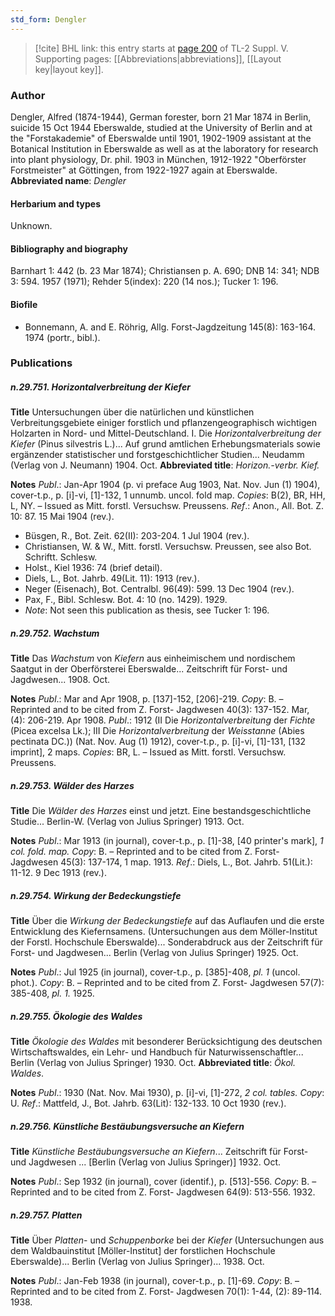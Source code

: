 ```yaml
---
std_form: Dengler
---
```


> [!cite] BHL link: this entry starts at [page 200](https://www.biodiversitylibrary.org/page/33259246) of TL-2 Suppl. V.
> Supporting pages: [[Abbreviations|abbreviations]], [[Layout key|layout key]].

### Author

Dengler, Alfred (1874-1944), German forester, born 21 Mar 1874 in Berlin, suicide 15 Oct 1944 Eberswalde, studied at the University of Berlin and at the "Forstakademie" of Eberswalde until 1901, 1902-1909 assistant at the Botanical Institution in Eberswalde as well as at the laboratory for research into plant physiology, Dr. phil. 1903 in München, 1912-1922 "Oberförster Forstmeister" at Göttingen, from 1922-1927 again at Eberswalde. 
**Abbreviated name**: *Dengler*

#### Herbarium and types

Unknown.

#### Bibliography and biography

Barnhart 1: 442 (b. 23 Mar 1874); Christiansen p. A. 690; DNB 14: 341; NDB 3: 594. 1957 (1971); Rehder 5(index): 220 (14 nos.); Tucker 1: 196.

#### Biofile

- Bonnemann, A. and E. Röhrig, Allg. Forst-Jagdzeitung 145(8): 163-164. 1974 (portr., bibl.).

### Publications

##### n.29.751. Horizontalverbreitung der Kiefer

**Title**
Untersuchungen über die natürlichen und künstlichen Verbreitungsgebiete einiger forstlich und pflanzengeographisch wichtigen Holzarten in Nord- und Mittel-Deutschland. I. Die *Horizontalverbreitung der Kiefer* (Pinus silvestris L.)... Auf grund amtlichen Erhebungsmaterials sowie ergänzender statistischer und forstgeschichtlicher Studien... Neudamm (Verlag von J. Neumann) 1904. Oct.
**Abbreviated title**: *Horizon.-verbr. Kief.*

**Notes**
*Publ*.: Jan-Apr 1904 (p. vi preface Aug 1903, Nat. Nov. Jun (1) 1904), cover-t.p., p. \[i\]-vi, \[1\]-132, 1 unnumb. uncol. fold map. *Copies*: B(2), BR, HH, L, NY. – Issued as Mitt. forstl. Versuchsw. Preussens.
*Ref*.: Anon., All. Bot. Z. 10: 87. 15 Mai 1904 (rev.).
- Büsgen, R., Bot. Zeit. 62(II): 203-204. 1 Jul 1904 (rev.).
- Christiansen, W. & W., Mitt. forstl. Versuchsw. Preussen, see also Bot. Schriftt. Schlesw.
- Holst., Kiel 1936: 74 (brief detail).
- Diels, L., Bot. Jahrb. 49(Lit. 11): 1913 (rev.).
- Neger (Eisenach), Bot. Centralbl. 96(49): 599. 13 Dec 1904 (rev.).
- Pax, F., Bibl. Schlesw. Bot. 4: 10 (no. 1429). 1929.
- *Note*: Not seen this publication as thesis, see Tucker 1: 196.

##### n.29.752. Wachstum

**Title**
Das *Wachstum* von *Kiefern* aus einheimischem und nordischem Saatgut in der Oberförsterei Eberswalde... Zeitschrift für Forst- und Jagdwesen... 1908. Oct.

**Notes**
*Publ*.: Mar and Apr 1908, p. \[137\]-152, \[206\]-219. *Copy*: B. – Reprinted and to be cited from Z. Forst- Jagdwesen 40(3): 137-152. Mar, (4): 206-219. Apr 1908.
*Publ*.: 1912 (II Die *Horizontalverbreitung* der *Fichte* (Picea excelsa Lk.); III Die *Horizontalverbreitung* der *Weisstanne* (Abies pectinata DC.)) (Nat. Nov. Aug (1) 1912), cover-t.p., p. \[i\]-vi, \[1\]-131, \[132 imprint\], 2 maps. *Copies*: BR, L. – Issued as Mitt. forstl. Versuchsw. Preussens.

##### n.29.753. Wälder des Harzes

**Title**
Die *Wälder des Harzes* einst und jetzt. Eine bestandsgeschichtliche Studie... Berlin-W. (Verlag von Julius Springer) 1913. Oct.

**Notes**
*Publ*.: Mar 1913 (in journal), cover-t.p., p. \[1\]-38, \[40 printer's mark\], *1 col. fold. map. Copy*: B. – Reprinted and to be cited from Z. Forst- Jagdwesen 45(3): 137-174, 1 map. 1913.
*Ref*.: Diels, L., Bot. Jahrb. 51(Lit.): 11-12. 9 Dec 1913 (rev.).

##### n.29.754. Wirkung der Bedeckungstiefe

**Title**
Über die *Wirkung der Bedeckungstiefe* auf das Auflaufen und die erste Entwicklung des Kiefernsamens. (Untersuchungen aus dem Möller-Institut der Forstl. Hochschule Eberswalde)... Sonderabdruck aus der Zeitschrift für Forst- und Jagdwesen... Berlin (Verlag von Julius Springer) 1925. Oct.

**Notes**
*Publ*.: Jul 1925 (in journal), cover-t.p., p. \[385\]-408, *pl. 1* (uncol. phot.). *Copy*: B. – Reprinted and to be cited from Z. Forst- Jagdwesen 57(7): 385-408, *pl. 1.* 1925.

##### n.29.755. Ökologie des Waldes

**Title**
*Ökologie des Waldes* mit besonderer Berücksichtigung des deutschen Wirtschaftswaldes, ein Lehr- und Handbuch für Naturwissenschaftler... Berlin (Verlag von Julius Springer) 1930. Oct.
**Abbreviated title**: *Ökol. Waldes*.

**Notes**
*Publ*.: 1930 (Nat. Nov. Mai 1930), p. \[i\]-vi, \[1\]-272, *2 col. tables.* *Copy*: U.
*Ref*.: Mattfeld, J., Bot. Jahrb. 63(Lit): 132-133. 10 Oct 1930 (rev.).

##### n.29.756. Künstliche Bestäubungsversuche an Kiefern

**Title**
*Künstliche Bestäubungsversuche an Kiefern*... Zeitschrift für Forst- und Jagdwesen ... \[Berlin (Verlag von Julius Springer)\] 1932. Oct.

**Notes**
*Publ*.: Sep 1932 (in journal), cover (identif.), p. \[513\]-556. *Copy*: B. – Reprinted and to be cited from Z. Forst- Jagdwesen 64(9): 513-556. 1932.

##### n.29.757. Platten

**Title**
Über *Platten*- und *Schuppenborke* bei der *Kiefer* (Untersuchungen aus dem Waldbauinstitut \[Möller-Institut\] der forstlichen Hochschule Eberswalde)... Berlin (Verlag von Julius Springer)... 1938. Oct.

**Notes**
*Publ*.: Jan-Feb 1938 (in journal), cover-t.p., p. \[1\]-69. *Copy*: B. – Reprinted and to be cited from Z. Forst- Jagdwesen 70(1): 1-44, (2): 89-114. 1938.

